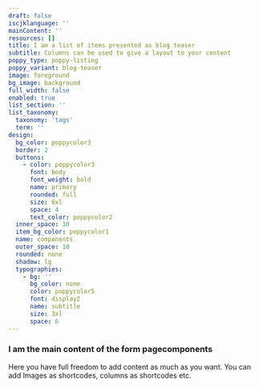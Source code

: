 ```yaml
---
draft: false
iscjklanguage: ''
mainContent: ''
resources: []
title: I am a list of items presented as blog teaser
subtitle: Columns can be used to give a layout to your content
poppy_type: poppy-listing
poppy_variant: blog-teaser
image: foreground
bg_image: background
full_width: false
enabled: true
list_section: ''
list_taxonomy:
  taxonomy: 'tags'
  term: ''
design:
  bg_color: poppycolor3
  border: 2
  buttons:
    - color: poppycolor3
      font: body
      font_weight: bold
      name: primary
      rounded: full
      size: 6xl
      space: 4
      text_color: poppycolor2
  inner_space: 10
  item_bg_color: poppycolor1
  name: components
  outer_space: 10
  rounded: none
  shadow: lg
  typographies:
    - bg: ''
      bg_color: none
      color: poppycolor5
      font: display2
      name: subtitle
      size: 3xl
      space: 6
---
```

### I am the main content of the form pagecomponents

Here you have full freedom to add content as much as you want.
You can add  Images as shortcodes, columns as shortcodes etc.
